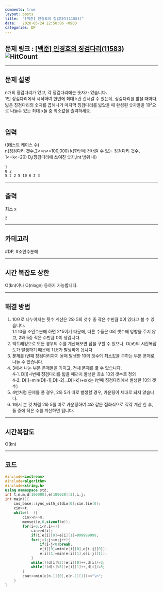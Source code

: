```yaml
---
comments: true
layout: posts
title:  "[백준] 인경호의 징검다리(11583)"
date:   2020-05-24 22:50:06 +0900
categories: DP
---
```

## 문제 링크 : [[백준] 인경호의 징검다리(11583)](https://www.acmicpc.net/problem/11583) ![HitCount](http://hits.dwyl.com/lastknight00.github.io/11583.svg)  

---

## 문제 설명
n개의 징검다리가 있고, 각 징검다리에는 숫자가 있습니다.  
1번 징검다리에서 시작하여 한번에 최대 k칸 건너갈 수 있는데, 징검다리를 밟을 때마다, 밟은 징검다리의 숫자를 곱해나가 마지막 징검다리를 밟았을 때 완성된 숫자들을 10<sup>x</sup>으로 나눌수 있는 최대 x들 중 최소값을 출력하세요.

---

## 입력
t(테스트 케이스 수)  
n(징검다리 갯수,2<=n<=100,000)
k(한번에 건너갈 수 있는 징검다리 갯수, 1<=k<=20)
D<sub>i</sub>(징검다리에 쓰여진 숫자,int 범위 내)
```
1
8 2
5 2 2 5 10 6 2 3
```
---
## 출력
최소 x
```
2
```

---

## 카테고리  
#DP, #소인수분해

---

## 시간 복잡도 상한
O(kn)이나 O(nlogn) 등까지 가능합니다.

---
## 해결 방법
1. 10으로 나누어지는 횟수 계산은 2와 5의 갯수 중 작은 수만큼 0이 있다고 볼 수 있습니다.  
1.1 10을 소인수분해 하면 2*5이기 때문에, 다른 수들은 0의 갯수에 영향을 주지 않고, 2와 5중 작은 수만큼 0이 생깁니다.  
2. 백트래킹으로 모든 경우의 수를 계산해보면 답을 구할 수 있으나, O(n!)의 시간복잡도가 발생하기 때문에 TLE가 발생하게 됩니다.  
3. 문제를 i번째 징검다리까지 올때 발생한 10의 갯수의 최소값을 구하는 부분 문제로 나눌 수 있습니다.  
4. 3에서 나눈 부분 문제들을 가지고, 전체 문제를 풀 수 있습니다.  
4-1. D[i]=i번째 징검다리를 밟을 때까지 발생한 최소 10의 갯수로 정의  
4-2. D[i]=min(D[i-1],D[i-2]...D[i-k])+x(x는 i번째 징검다리에서 발생한 10의 갯수)
5. 4번처럼 문제를 풀 경우, 2와 5가 따로 발생할 경우, 카운팅이 제대로 되지 않습니다.
6. 1에서 본 것 처럼 2와 5를 따로 카운팅하여 4와 같은 점화식으로 각각 계산 한 후, 둘 중에 작은 수를 계산하면 됩니다.  

---

## 시간복잡도  
O(kn)

---  

## 코드

```cpp
#include<iostream>
#include<algorithm>
#include<string.h>
using namespace std;
int t,n,m,d[100000],e[100020][2],i,j;
int main(){
    ios_base::sync_with_stdio(0);cin.tie(0);
    cin>>t;
    while(t--){
        cin>>n>>m;
        memset(e,0,sizeof(e));
        for(i=0;i<n;i++){
            cin>>d[i];
            if(i)e[i][0]=e[i][1]=999999999;
            for(j=1;j<=m;j++){
                if(i-j<0)break;
                e[i][0]=min(e[i][0],e[i-j][0]);
                e[i][1]=min(e[i][1],e[i-j][1]);
            }
            while(!(d[i]%2))e[i][0]++,d[i]/=2;
            while(!(d[i]%5))e[i][1]++,d[i]/=5;
        }
        cout<<min(e[n-1][0],e[n-1][1])<<"\n";
    }
}
```
